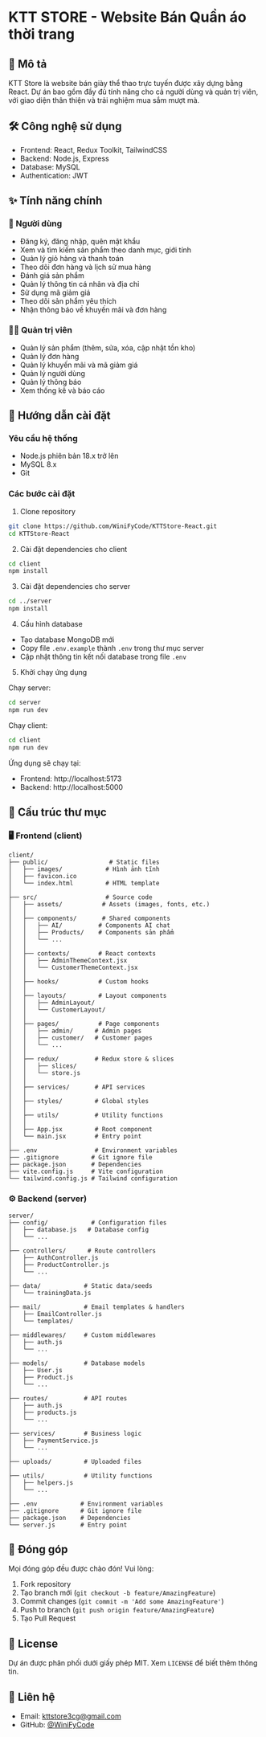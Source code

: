 # KTT STORE - Website Bán Quần áo thời trang

## 📝 Mô tả
KTT Store là website bán giày thể thao trực tuyến được xây dựng bằng React. Dự án bao gồm đầy đủ tính năng cho cả người dùng và quản trị viên, với giao diện thân thiện và trải nghiệm mua sắm mượt mà.

## 🛠️ Công nghệ sử dụng
- Frontend: React, Redux Toolkit, TailwindCSS
- Backend: Node.js, Express
- Database: MySQL
- Authentication: JWT

## ✨ Tính năng chính

### 👤 Người dùng
- Đăng ký, đăng nhập, quên mật khẩu
- Xem và tìm kiếm sản phẩm theo danh mục, giới tính
- Quản lý giỏ hàng và thanh toán
- Theo dõi đơn hàng và lịch sử mua hàng
- Đánh giá sản phẩm
- Quản lý thông tin cá nhân và địa chỉ
- Sử dụng mã giảm giá
- Theo dõi sản phẩm yêu thích
- Nhận thông báo về khuyến mãi và đơn hàng

### 👨‍💼 Quản trị viên
- Quản lý sản phẩm (thêm, sửa, xóa, cập nhật tồn kho)
- Quản lý đơn hàng
- Quản lý khuyến mãi và mã giảm giá
- Quản lý người dùng
- Quản lý thông báo
- Xem thống kê và báo cáo

## 🚀 Hướng dẫn cài đặt

### Yêu cầu hệ thống
- Node.js phiên bản 18.x trở lên
- MySQL 8.x
- Git

### Các bước cài đặt

1. Clone repository
```bash
git clone https://github.com/WiniFyCode/KTTStore-React.git
cd KTTStore-React
```

2. Cài đặt dependencies cho client
```bash
cd client
npm install
```

3. Cài đặt dependencies cho server
```bash
cd ../server
npm install
```

4. Cấu hình database
- Tạo database MongoDB mới
- Copy file `.env.example` thành `.env` trong thư mục server
- Cập nhật thông tin kết nối database trong file `.env`

5. Khởi chạy ứng dụng

Chạy server:
```bash
cd server
npm run dev
```

Chạy client:
```bash
cd client
npm run dev
```

Ứng dụng sẽ chạy tại:
- Frontend: http://localhost:5173
- Backend: http://localhost:5000

## 📁 Cấu trúc thư mục

### 🖥️ Frontend (client)
```
client/
├── public/                 # Static files
│   ├── images/            # Hình ảnh tĩnh
│   ├── favicon.ico        
│   └── index.html         # HTML template
│
├── src/                   # Source code
│   ├── assets/           # Assets (images, fonts, etc.)
│   │
│   ├── components/       # Shared components
│   │   ├── AI/          # Components AI chat
│   │   ├── Products/    # Components sản phẩm
│   │   └── ...
│   │
│   ├── contexts/        # React contexts
│   │   ├── AdminThemeContext.jsx
│   │   └── CustomerThemeContext.jsx 
│   │
│   ├── hooks/           # Custom hooks
│   │
│   ├── layouts/         # Layout components
│   │   ├── AdminLayout/
│   │   └── CustomerLayout/
│   │
│   ├── pages/           # Page components
│   │   ├── admin/      # Admin pages
│   │   ├── customer/   # Customer pages
│   │   └── ...
│   │
│   ├── redux/          # Redux store & slices
│   │   ├── slices/
│   │   └── store.js
│   │
│   ├── services/       # API services
│   │
│   ├── styles/         # Global styles
│   │
│   ├── utils/          # Utility functions
│   │
│   ├── App.jsx         # Root component
│   └── main.jsx        # Entry point
│
├── .env                # Environment variables
├── .gitignore         # Git ignore file
├── package.json       # Dependencies
├── vite.config.js     # Vite configuration
└── tailwind.config.js # Tailwind configuration
```

### ⚙️ Backend (server)
```
server/
├── config/            # Configuration files
│   ├── database.js   # Database config
│   └── ...
│
├── controllers/      # Route controllers
│   ├── AuthController.js
│   ├── ProductController.js
│   └── ...
│
├── data/            # Static data/seeds
│   └── trainingData.js
│
├── mail/            # Email templates & handlers
│   ├── EmailController.js
│   └── templates/
│
├── middlewares/     # Custom middlewares
│   ├── auth.js
│   └── ...
│
├── models/          # Database models
│   ├── User.js
│   ├── Product.js
│   └── ...
│
├── routes/          # API routes
│   ├── auth.js
│   ├── products.js
│   └── ...
│
├── services/        # Business logic
│   ├── PaymentService.js
│   └── ...
│
├── uploads/         # Uploaded files
│
├── utils/           # Utility functions
│   ├── helpers.js
│   └── ...
│
├── .env            # Environment variables
├── .gitignore      # Git ignore file
├── package.json    # Dependencies
└── server.js       # Entry point
```

## 🤝 Đóng góp
Mọi đóng góp đều được chào đón! Vui lòng:
1. Fork repository
2. Tạo branch mới (`git checkout -b feature/AmazingFeature`)
3. Commit changes (`git commit -m 'Add some AmazingFeature'`)
4. Push to branch (`git push origin feature/AmazingFeature`)
5. Tạo Pull Request

## 📝 License
Dự án được phân phối dưới giấy phép MIT. Xem `LICENSE` để biết thêm thông tin.

## 📧 Liên hệ
- Email: kttstore3cg@gmail.com
- GitHub: [@WiniFyCode](https://github.com/WiniFyCode)